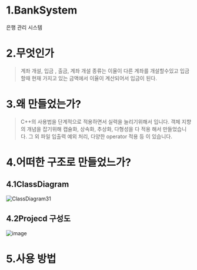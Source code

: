 1.BankSystem
==
은행 관리 시스템

2.무엇인가
=
>계좌 개설, 입금 , 출금, 계좌 개설 종류는 이율이 다른 계좌를 개설할수있고
 입금 할때 현재 가지고 있는 금액에서 이율이 계산되어서 입금이 된다.
 
3.왜 만들었는가?
 ==
 >C++의 사용법을 단계적으로 적용하면서 실력을 늘리기위해서 입니다.
 >객체 지향의 개념을 잡기위해 캡슐화, 상속화, 추상화, 다형성을 다 적용 해서 만들었습니다.
 >그 외 파일 입출력 예외 처리, 다양한 operator 적용 등 이 있습니다.
 
4.어떠한 구조로 만들었느가?
==
4.1ClassDiagram
------------
![ClassDiagram31](https://user-images.githubusercontent.com/49605999/62817322-81812800-bb6f-11e9-98c3-ce9c0a7e0e27.png)

4.2Projecd 구성도
-----------
![image](https://user-images.githubusercontent.com/49605999/62817340-db81ed80-bb6f-11e9-9147-97b8f289d479.png)


5.사용 방법
==



